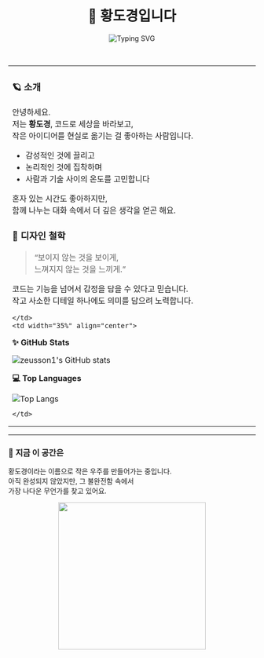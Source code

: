 <h1 align="center">🌙 황도경입니다</h1>

<p align="center">
  <img src="https://readme-typing-svg.demolab.com?font=Nanum+Gothic&size=24&pause=1000&color=7F00FF&center=true&vCenter=true&width=435&lines=생각하는+개발자;느낌을+코드로+옮기는+사람;황도경의+작은+우주에+오신+걸+환영합니다" alt="Typing SVG" />
</p>

<br>

<table width="100%">
  <tr valign="top">
    <td width="65%">

### 🪐 **소개**

안녕하세요.  
저는 **황도경**, 코드로 세상을 바라보고,  
작은 아이디어를 현실로 옮기는 걸 좋아하는 사람입니다.

- 감성적인 것에 끌리고
- 논리적인 것에 집착하며
- 사람과 기술 사이의 온도를 고민합니다

혼자 있는 시간도 좋아하지만,  
함께 나누는 대화 속에서 더 깊은 생각을 얻곤 해요.

### 🎨 **디자인 철학**

> “보이지 않는 것을 보이게,  
> 느껴지지 않는 것을 느끼게.”

코드는 기능을 넘어서 감정을 담을 수 있다고 믿습니다.  
작고 사소한 디테일 하나에도 의미를 담으려 노력합니다.

    </td>
    <td width="35%" align="center">

**✨ GitHub Stats**

<img src="https://github-readme-stats.vercel.app/api?username=zeusson1&show_icons=true&theme=radical" alt="zeusson1's GitHub stats" />

<br>

**💻 Top Languages**

<img src="https://github-readme-stats.vercel.app/api/top-langs/?username=zeusson1&layout=compact&theme=radical" alt="Top Langs" />

    </td>
  </tr>
</table>

---

### 🌌 **지금 이 공간은**

황도경이라는 이름으로 작은 우주를 만들어가는 중입니다.  
아직 완성되지 않았지만, 그 불완전함 속에서  
가장 나다운 무언가를 찾고 있어요.

<p align="center">
  <img src="https://media.giphy.com/media/l0MYt5jPR6QX5pnqM/giphy.gif" width="300" />
</p>